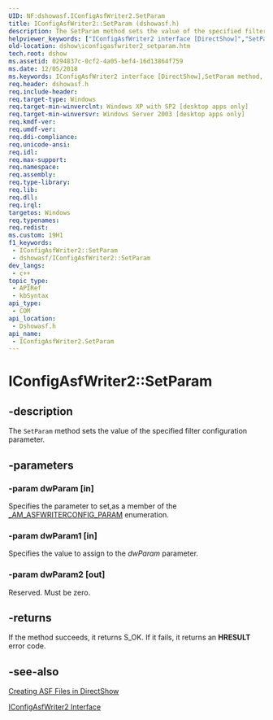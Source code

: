```yaml
---
UID: NF:dshowasf.IConfigAsfWriter2.SetParam
title: IConfigAsfWriter2::SetParam (dshowasf.h)
description: The SetParam method sets the value of the specified filter configuration parameter.
helpviewer_keywords: ["IConfigAsfWriter2 interface [DirectShow]","SetParam method","IConfigAsfWriter2.SetParam","IConfigAsfWriter2::SetParam","IConfigAsfWriter2SetParam","SetParam","SetParam method [DirectShow]","SetParam method [DirectShow]","IConfigAsfWriter2 interface","dshow.iconfigasfwriter2_setparam","dshowasf/IConfigAsfWriter2::SetParam"]
old-location: dshow\iconfigasfwriter2_setparam.htm
tech.root: dshow
ms.assetid: 0294837c-0cf2-4a05-bef4-16d13864f759
ms.date: 12/05/2018
ms.keywords: IConfigAsfWriter2 interface [DirectShow],SetParam method, IConfigAsfWriter2.SetParam, IConfigAsfWriter2::SetParam, IConfigAsfWriter2SetParam, SetParam, SetParam method [DirectShow], SetParam method [DirectShow],IConfigAsfWriter2 interface, dshow.iconfigasfwriter2_setparam, dshowasf/IConfigAsfWriter2::SetParam
req.header: dshowasf.h
req.include-header: 
req.target-type: Windows
req.target-min-winverclnt: Windows XP with SP2 [desktop apps only]
req.target-min-winversvr: Windows Server 2003 [desktop apps only]
req.kmdf-ver: 
req.umdf-ver: 
req.ddi-compliance: 
req.unicode-ansi: 
req.idl: 
req.max-support: 
req.namespace: 
req.assembly: 
req.type-library: 
req.lib: 
req.dll: 
req.irql: 
targetos: Windows
req.typenames: 
req.redist: 
ms.custom: 19H1
f1_keywords:
 - IConfigAsfWriter2::SetParam
 - dshowasf/IConfigAsfWriter2::SetParam
dev_langs:
 - c++
topic_type:
 - APIRef
 - kbSyntax
api_type:
 - COM
api_location:
 - Dshowasf.h
api_name:
 - IConfigAsfWriter2.SetParam
---
```


# IConfigAsfWriter2::SetParam


## -description

The <code>SetParam</code> method sets the value of the specified filter configuration parameter.

## -parameters

### -param dwParam [in]

Specifies the parameter to set,as a member of the <a href="https://docs.microsoft.com/previous-versions/windows/desktop/legacy/dd758054(v=vs.85)">_AM_ASFWRITERCONFIG_PARAM</a> enumeration.

### -param dwParam1 [in]

Specifies the value to assign to the <i>dwParam</i> parameter.

### -param dwParam2 [out]

Reserved. Must be zero.

## -returns

If the method succeeds, it returns S_OK. If it fails, it returns an <b>HRESULT</b> error code.

## -see-also

<a href="https://docs.microsoft.com/windows/desktop/DirectShow/creating-asf-files-in-directshow">Creating ASF Files in DirectShow</a>



<a href="https://docs.microsoft.com/windows/desktop/api/dshowasf/nn-dshowasf-iconfigasfwriter2">IConfigAsfWriter2 Interface</a>

